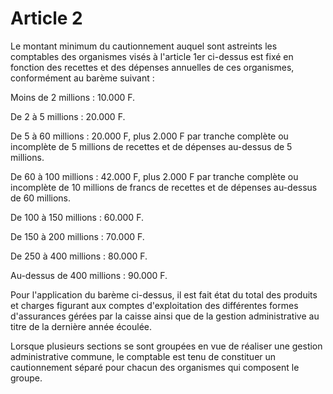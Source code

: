 # Article 2

Le montant minimum du cautionnement auquel sont astreints les comptables des organismes visés à l'article 1er ci-dessus est fixé en fonction des recettes et des dépenses annuelles de ces organismes, conformément au barème suivant :

Moins de 2 millions : 10.000 F.

De 2 à 5 millions : 20.000 F.

De 5 à 60 millions : 20.000 F, plus 2.000 F par tranche complète ou incomplète de 5 millions de recettes et de dépenses au-dessus de 5 millions.

De 60 à 100 millions : 42.000 F, plus 2.000 F par tranche complète ou incomplète de 10 millions de francs de recettes et de dépenses au-dessus de 60 millions.

De 100 à 150 millions : 60.000 F.

De 150 à 200 millions : 70.000 F.

De 250 à 400 millions : 80.000 F.

Au-dessus de 400 millions : 90.000 F.

Pour l'application du barème ci-dessus, il est fait état du total des produits et charges figurant aux comptes d'exploitation des différentes formes d'assurances gérées par la caisse ainsi que de la gestion administrative au titre de la dernière année écoulée.

Lorsque plusieurs sections se sont groupées en vue de réaliser une gestion administrative commune, le comptable est tenu de constituer un cautionnement séparé pour chacun des organismes qui composent le groupe.
